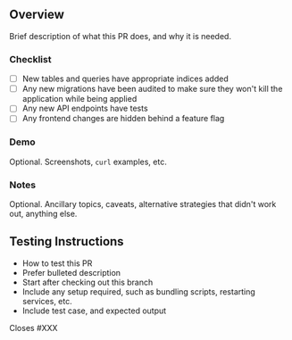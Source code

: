 ## Overview

Brief description of what this PR does, and why it is needed.

### Checklist

- [ ] New tables and queries have appropriate indices added
- [ ] Any new migrations have been audited to make sure they won't kill the application while being applied
- [ ] Any new API endpoints have tests
- [ ] Any frontend changes are hidden behind a feature flag

### Demo

Optional. Screenshots, `curl` examples, etc.

### Notes

Optional. Ancillary topics, caveats, alternative strategies that didn't work out, anything else.

## Testing Instructions

- How to test this PR
- Prefer bulleted description
- Start after checking out this branch
- Include any setup required, such as bundling scripts, restarting services, etc.
- Include test case, and expected output

Closes #XXX
